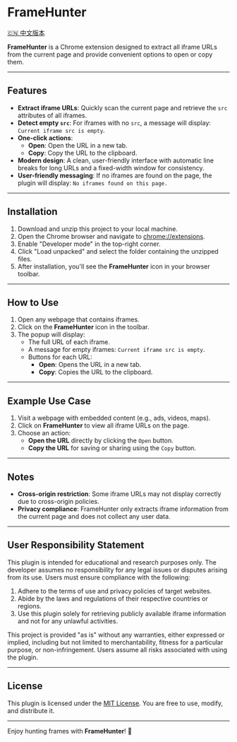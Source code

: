 # FrameHunter

[🇨🇳 中文版本](README.md)

**FrameHunter** is a Chrome extension designed to extract all iframe URLs from the current page and provide convenient options to open or copy them.

---

## Features

- **Extract iframe URLs**: Quickly scan the current page and retrieve the `src` attributes of all iframes.
- **Detect empty `src`**: For iframes with no `src`, a message will display: `Current iframe src is empty`.
- **One-click actions**:
    - **Open**: Open the URL in a new tab.
    - **Copy**: Copy the URL to the clipboard.
- **Modern design**: A clean, user-friendly interface with automatic line breaks for long URLs and a fixed-width window for consistency.
- **User-friendly messaging**: If no iframes are found on the page, the plugin will display: `No iframes found on this page.`

---

## Installation

1. Download and unzip this project to your local machine.
2. Open the Chrome browser and navigate to [chrome://extensions](chrome://extensions).
3. Enable "Developer mode" in the top-right corner.
4. Click "Load unpacked" and select the folder containing the unzipped files.
5. After installation, you'll see the **FrameHunter** icon in your browser toolbar.

---

## How to Use

1. Open any webpage that contains iframes.
2. Click on the **FrameHunter** icon in the toolbar.
3. The popup will display:
    - The full URL of each iframe.
    - A message for empty iframes: `Current iframe src is empty`.
    - Buttons for each URL:
        - **Open**: Opens the URL in a new tab.
        - **Copy**: Copies the URL to the clipboard.

---

## Example Use Case

1. Visit a webpage with embedded content (e.g., ads, videos, maps).
2. Click on **FrameHunter** to view all iframe URLs on the page.
3. Choose an action:
    - **Open the URL** directly by clicking the `Open` button.
    - **Copy the URL** for saving or sharing using the `Copy` button.

---

## Notes

- **Cross-origin restriction**: Some iframe URLs may not display correctly due to cross-origin policies.
- **Privacy compliance**: FrameHunter only extracts iframe information from the current page and does not collect any user data.

---

## User Responsibility Statement

This plugin is intended for educational and research purposes only. The developer assumes no responsibility for any legal issues or disputes arising from its use. Users must ensure compliance with the following:

1. Adhere to the terms of use and privacy policies of target websites.
2. Abide by the laws and regulations of their respective countries or regions.
3. Use this plugin solely for retrieving publicly available iframe information and not for any unlawful activities.

This project is provided "as is" without any warranties, either expressed or implied, including but not limited to merchantability, fitness for a particular purpose, or non-infringement. Users assume all risks associated with using the plugin.

---

## License

This plugin is licensed under the [MIT License](LICENSE). You are free to use, modify, and distribute it.

---

Enjoy hunting frames with **FrameHunter**! 🎉
